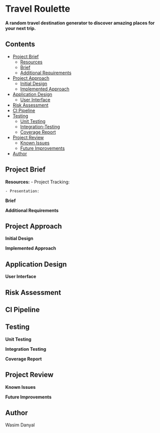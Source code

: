 # Travel Roulette
**A random travel destination generator to discover amazing places for your next trip.**

## Contents

- [Project Brief](#Project-Brief)
	* [Resources](#Resources)
   * [Brief](#brief)
   * [Additional Requirements](#Additional-Requirements)
- [Project Approach](#My-Approach)
   * [Initial Design](#Initial-Design)
   * [Implemented Approach](#Implemented-Approach)
- [Application Design](#Application-Design)
   * [User Interface](#UI)
- [Risk Assessment](#Risk-Assessment)
- [CI Pipeline](#CI-Pipeline)
- [Testing](#Testing)
	* [Unit Testing](#Unit-Testing) 
	* [Integration-Testing](#Integration-Testing) 
	* [Coverage Report](#Coverage-Report) 
 - [Project Review](#Project-Review)
 	* [Known Issues](#Known-Issues)
   * [Future Improvements](#Future-Improvements)
- [Author](#Author)







## Project Brief

 **Resources:**
	-  Project Tracking:
	
	- Presentation:


**Brief**

**Additional Requirements**

## Project Approach

**Initial Design**

**Implemented Approach**

## Application Design

**User Interface**

## Risk Assessment

## CI Pipeline

## Testing
**Unit Testing**

**Integration Testing**

**Coverage Report**

## Project Review
**Known Issues**

**Future Improvements**
## Author 

Wasim Danyal
